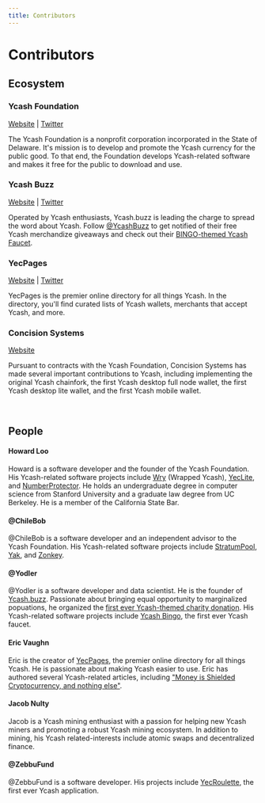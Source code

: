 ```yaml
---
title: Contributors
---
```


# Contributors

## Ecosystem

### Ycash Foundation
[Website](https://www.ycash.xyz) | [Twitter](https://twtter.com/YcashFoundation)

The Ycash Foundation is a nonprofit corporation incorporated in the State of Delaware.
It's mission is to develop and promote the Ycash currency for the public good. To that end,
the Foundation develops Ycash-related software and makes it free for the public to download and use.


### Ycash Buzz
[Website](https://www.ycash.buzz) | [Twitter](https://twitter.com/ycashbuzz)

Operated by Ycash enthusiasts, Ycash.buzz is leading the charge to spread the word
about Ycash. Follow [@YcashBuzz](https://twitter.com/ycashbuzz) to get notified of
their free Ycash merchandize giveaways and check out their [BINGO-themed Ycash Faucet](https://ycash.bingo/).

### YecPages

[Website](https://www.yecpages.com) | [Twitter](https://twitter.com/yecpages)

YecPages is the premier online directory for all things Ycash. In the directory,
you'll find curated lists of Ycash wallets, merchants that accept Ycash, and more.


### Concision Systems

[Website](https://concision-systems.com/)

Pursuant to contracts with the Ycash Foundation, Concision Systems has made several
important contributions to Ycash, including implementing the original Ycash chainfork,
the first Ycash desktop full node wallet, the first Ycash desktop lite wallet, and the first
Ycash mobile wallet.

<br/>

## People

#### Howard Loo

Howard is a software developer and the founder of the Ycash Foundation. His Ycash-related
software projects include [Wry](/wry) (Wrapped Ycash), [YecLite](/wallets/#yeclite), and [NumberProtector](https://www.numberprotector.com).
He holds an undergraduate degree in computer science from Stanford University
and a graduate law degree from UC Berkeley. He is a member of the California State Bar.

#### @ChileBob

@ChileBob is a software developer and an independent advisor to the Ycash Foundation.
His Ycash-related software projects include [StratumPool](http://github.com/ChileBob/StratumPool), 
[Yak](http://github.com/ChileBob/Yak), and [Zonkey](http://github.com/ChileBob/Zonkey).

#### @Yodler

@Yodler is a software developer and data scientist. He is the founder of [Ycash.buzz](https://www.ycash.buzz).
Passionate about bringing equal opportunity to marginalized popuations, he organized the [first ever Ycash-themed
charity donation](https://www.ycash.buzz/post/humans-helping-humans-in-times-of-crisis-rep).
His Ycash-related software projects include [Ycash Bingo](https://ycash.bingo), the first ever Ycash faucet.

#### Eric Vaughn

Eric is the creator of [YecPages](https://www.yecpages.com), the premier online
directory for all things Ycash. He is passionate about making Ycash easier to
use. Eric has authored several Ycash-related
articles, including ["Money is Shielded Cryptocurrency, and nothing else"](https://yecpages.medium.com/money-is-shielded-cryptocurrency-and-nothing-else-bbedc9540578).

#### Jacob Nulty

Jacob is a Ycash mining enthusiast with a passion for helping new Ycash
miners and promoting a robust Ycash mining ecosystem. In addition to mining, his Ycash
related-interests include atomic swaps and decentralized finance.

#### @ZebbuFund

@ZebbuFund is a software developer. His projects include [YecRoulette](https://www.yecroulette.xyz), the first ever Ycash application.
